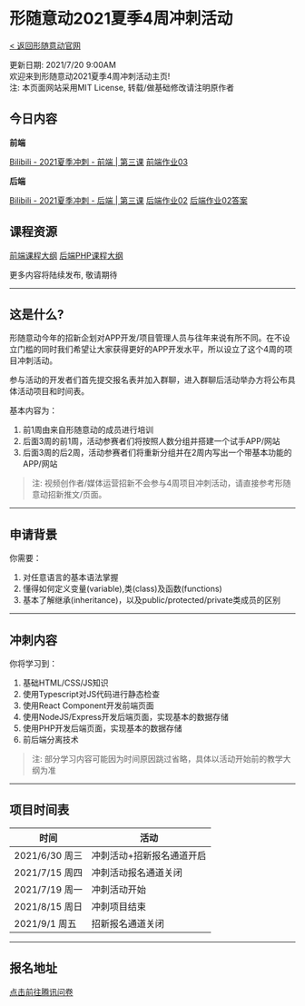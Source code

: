 # 形随意动2021夏季4周冲刺活动
[< 返回形随意动官网](https://www.interactiveplus.org/)
   
更新日期: 2021/7/20 9:00AM  
欢迎来到形随意动2021夏季4周冲刺活动主页!   
注: 本页面网站采用MIT License, 转载/做基础修改请注明原作者   

## 今日内容

**前端**

[Bilibili - 2021夏季冲刺 - 前端 \| 第三课](https://www.bilibili.com/video/BV1gg411M7no)
[前端作业03](HWs/Frontend/HW03/README.md)

**后端**

[Bilibili - 2021夏季冲刺 - 后端 \| 第三课](https://www.bilibili.com/video/BV1VM4y1T7sL)
[后端作业02](HWs/Backend/HW03/README.md)
[后端作业02答案](HWs/Backend/HW03/Answer.md)

## 课程资源

[前端课程大纲](Syllabus/Frontend-Syllasbus.md)
[后端PHP课程大纲](Syllabus/PHP-Syllabus.md)

更多内容将陆续发布, 敬请期待

---

## 这是什么?
形随意动今年的招新企划对APP开发/项目管理人员与往年来说有所不同。在不设立门槛的同时我们希望让大家获得更好的APP开发水平，所以设立了这个4周的项目冲刺活动。    

参与活动的开发者们首先提交报名表并加入群聊，进入群聊后活动举办方将公布具体活动项目和时间表。    

基本内容为：    

1. 前1周由来自形随意动的成员进行培训
2. 后面3周的前1周，活动参赛者们将按照人数分组并搭建一个试手APP/网站
3. 后面3周的后2周，活动参赛者们将重新分组并在2周内写出一个带基本功能的APP/网站


> 注: 视频创作者/媒体运营招新不会参与4周项目冲刺活动，请直接参考形随意动招新推文/页面。

---

## 申请背景

你需要：

1. 对任意语言的基本语法掌握
2. 懂得如何定义变量(variable),类(class)及函数(functions)
3. 基本了解继承(inheritance)，以及public/protected/private类成员的区别

---

## 冲刺内容

你将学习到：

1. 基础HTML/CSS/JS知识
2. 使用Typescript对JS代码进行静态检查
3. 使用React Component开发前端页面
4. 使用NodeJS/Express开发后端页面，实现基本的数据存储
5. 使用PHP开发后端页面，实现基本的数据存储
6. 前后端分离技术

> 注: 部分学习内容可能因为时间原因跳过省略，具体以活动开始前的教学大纲为准

---

## 项目时间表

|时间|活动|
|-|-|
|2021/6/30 周三|冲刺活动+招新报名通道开启|
|2021/7/15 周四|冲刺活动报名通道关闭|
|2021/7/19 周一|冲刺活动开始|
|2021/8/15 周日|冲刺项目结束|
|2021/9/1 周五|招新报名通道关闭|

---

## 报名地址

[点击前往腾讯问卷](https://wj.qq.com/s2/8402748/4dbd/)